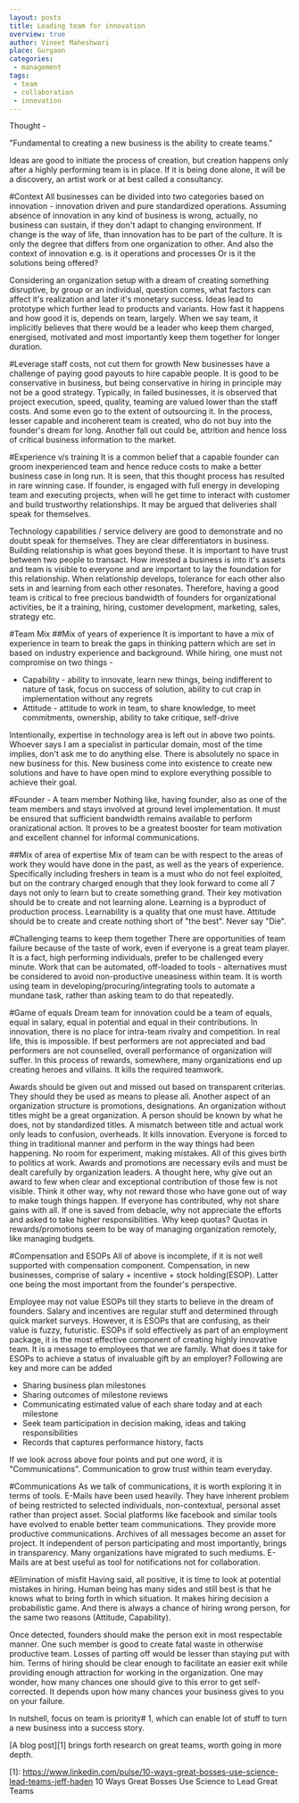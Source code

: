 ```yaml
---
layout: posts
title: Leading team for innovation
overview: true
author: Vineet Maheshwari
place: Gurgaon
categories: 
 - management
tags: 
 - team
 - collaboration
 - innovation
---
```


Thought -

"Fundamental to creating a new business is the ability to create teams."

Ideas are good to initiate the process of creation, but creation happens only after a highly performing team is in place. If it is being done alone, it will be a discovery, an artist work or at best called a consultancy.

#Context
All businesses can be divided into two categories based on innovation - innovation driven and pure standardized operations. Assuming absence of innovation in any kind of business is wrong, actually, no business can sustain, if they don't adapt to changing environment. If change is the way of life, than innovation has to be part of the culture. It is only the degree that differs from one organization to other. And also the context of innovation e.g. is it operations and processes Or is it the solutions being offered?

Considering an organization setup with a dream of creating something disruptive, by group or an individual, question comes, what factors can affect it's realization and later it's monetary success. Ideas lead to prototype which further lead to products and variants. How fast it happens and how good it is, depends on team, largely. When we say team, it implicitly believes that there would be a leader who keep them charged, energised, motivated and most importantly keep them together for longer duration.

#Leverage staff costs, not cut them for growth
New businesses have a challenge of paying good payouts to hire capable people. It is good to be conservative in business, but being conservative in hiring in principle may not be a good strategy. Typically, in failed businesses, it is observed that project execution, speed, quality, teaming are valued lower than the staff costs. And some even go to the extent of outsourcing it. In the process, lesser capable and incoherent team is created, who do not buy into the founder's dream for long. Another fall out could be, attrition and hence loss of critical business information to the market. 

#Experience v/s training
It is a common belief that a capable founder can groom inexperienced team and hence reduce costs to make a better business case in long run. It is seen, that this thought process has resulted in rare winning case. If founder, is engaged with full energy in developing team and executing projects, when will he get time to interact with customer and build trustworthy relationships. It may be argued that deliveries shall speak for themselves. 

Technology capabilities / service delivery are good to demonstrate and no doubt speak for themselves. They are clear differentiators in business. Building relationship is what goes beyond these. It is important to have trust between two people to transact. How invested a business is into it's assets and team is visible to everyone and are important to lay the foundation for this relationship. When relationship develops, tolerance for each other also sets in and learning from each other resonates. Therefore, having a good team is critical to free precious bandwidth of founders for organizational activities, be it a training, hiring, customer development, marketing, sales, strategy etc.

#Team Mix
##Mix of years of experience
It is important to have a mix of experience in team to break the gaps in thinking pattern which are set in based on industry experience and background. While hiring, one must not compromise on two things - 

* Capability  - ability to innovate, learn new things, being indifferent to nature of task, focus on success of solution, ability to cut crap in implementation without any regrets
* Attitude - attitude to work in team, to share knowledge, to meet commitments, ownership, ability to take critique, self-drive

Intentionally, expertise in technology area is left out in above two points. Whoever says I am a specialist in particular domain, most of the time implies, don't ask me to do anything else. There is absolutely no space in new business for this. New business come into existence to create new solutions and have to have open mind to explore everything possible to achieve their goal.

#Founder - A team member
Nothing like, having founder, also as one of the team members and stays involved at ground level implementation. It must be ensured that sufficient bandwidth remains available to perform oranizational action. It proves to be a greatest booster for team motivation and excellent channel for informal communications.

##Mix of area of expertise
Mix of team can be with respect to the areas of work they would have done in the past, as well as the years of experience. Specifically including freshers in team is a must who do not feel exploited, but on the contrary charged enough that they look forward to come all 7 days not only to learn but to create something grand. Their key motivation should be to create and not learning alone. Learning is a byproduct of production process. Learnability is a quality that one must have. Attitude should be to create and create nothing short of "the best". Never say "Die".

#Challenging teams to keep them together
There are opportunities of team failure because of the taste of work, even if everyone is a great team player. It is a fact, high performing individuals, prefer to be challenged every minute. Work that can be automated, off-loaded to tools - alternatives must be considered to avoid non-productive uneasiness within team. It is worth using team in developing/procuring/integrating tools to automate a mundane task, rather than asking team to do that repeatedly.

#Game of equals
Dream team for innovation could be a team of equals, equal in salary, equal in potential and equal in their contributions. In innovation, there is no place for intra-team rivalry and competition. In real life, this is impossible. If best performers are not appreciated and bad performers are not counselled, overall performance of organization will suffer. In this process of rewards, somewhere, many organizations end up creating heroes and villains. It kills the required teamwork. 

Awards should be given out and missed out based on transparent criterias. They should they be used as means to please all. Another aspect of an organization structure is promotions, designations. An organization without titles might be a great organization. A person should be known by what he does, not by standardized titles. A mismatch between title and actual work only leads to confusion, overheads. It kills innovation. Everyone is forced to thing in traditional manner and perform in the way things had been happening. No room for experiment, making mistakes. All of this gives birth to politics at work. Awards and promotions are necessary evils and must be dealt carefully by organization leaders. A thought here, why give out an award to few when clear and exceptional contribution of those few is not visible. Think it other way, why not reward those who have gone out of way to make tough things happen. If everyone has contributed, why not share gains with all. If one is saved from debacle, why not appreciate the efforts and asked to take higher responsibilities. Why keep quotas? Quotas in rewards/promotions seem to be way of managing organization remotely, like managing budgets.

#Compensation and ESOPs
All of above is incomplete, if it is not well supported with compensation component. Compensation, in new businesses, comprise of salary + incentive + stock holding(ESOP). Latter one being the most important from the founder's perspective. 

Employee may not value ESOPs till they starts to believe in the dream of founders. Salary and incentives are regular stuff and determined through quick market surveys. However, it is ESOPs that are confusing, as their value is fuzzy, futuristic. ESOPs if sold effectively as part of an employment package, it is the most effective component of creating highly innovative team. It is a message to employees that we are family. What does it take for ESOPs to achieve a status of invaluable gift by an employer? Following are key and more can be added

* Sharing business plan milestones
* Sharing outcomes of milestone reviews
* Communicating estimated value of each share today and at each milestone
* Seek team participation in decision making, ideas and taking responsibilities
* Records that captures performance history, facts

If we look across above four points and put one word, it is "Communications". Communication to grow trust within team everyday.

#Communications
As we talk of communications, it is worth exploring it in terms of tools. E-Mails have been used heavily. They have inherent problem of being restricted to selected individuals, non-contextual, personal asset rather than project asset. Social platforms like facebook and similar tools have evolved to enable better team communications. They provide more productive communications. Archives of all messages become an asset for project. It independent of person participating and most importantly, brings in transparency. Many organizations have migrated to such mediums. E-Mails are at best useful as tool for notifications not for collaboration.

#Elimination of misfit
Having said, all positive, it is time to look at potential mistakes in hiring. Human being has many sides and still best is that he knows what to bring forth in which situation. It makes hiring decision a probabilistic game. And there is always a chance of hiring wrong person, for the same two reasons (Attitude, Capability). 

Once detected, founders should make the person exit in most respectable manner. One such member is good to create fatal waste in otherwise productive team. Losses of parting off would be lesser than staying put with him. Terms of hiring should be clear enough to facilitate an easier exit while providing enough attraction for working in the organization. One may wonder, how many chances one should give to this error to get self-corrected. It depends upon how many chances your business gives to you on your failure.

In nutshell, focus on team is priority# 1, which can enable lot of stuff to turn a new business into a success story.

[A blog post][1] brings forth research on great teams, worth going in more depth.


[1]: https://www.linkedin.com/pulse/10-ways-great-bosses-use-science-lead-teams-jeff-haden 10 Ways Great Bosses Use Science to Lead Great Teams

